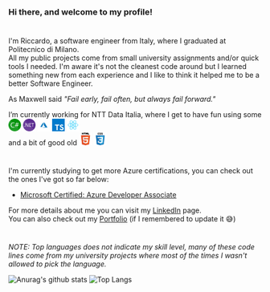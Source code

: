 ### Hi there, and welcome to my profile!
#
I'm Riccardo, a software engineer from Italy, where I graduated at Politecnico di Milano.  
All my public projects come from small university assignments and/or quick tools I needed. I'm aware it's not the cleanest code around but I learned something new from each experience and I like to think it helped me to be a better Software Engineer.

As Maxwell said *"Fail early, fail often, but always fail forward."*


I’m currently working for NTT Data Italia, where I get to have fun using some
<code><img height="25" src="https://raw.githubusercontent.com/github/explore/80688e429a7d4ef2fca1e82350fe8e3517d3494d/topics/csharp/csharp.png"></code>
<code><img height="25" src="https://raw.githubusercontent.com/github/explore/80688e429a7d4ef2fca1e82350fe8e3517d3494d/topics/dotnet/dotnet.png"></code>
<code><img height="25" src="https://raw.githubusercontent.com/github/explore/80688e429a7d4ef2fca1e82350fe8e3517d3494d/topics/azure/azure.png"></code>
<code><img height="25" src="https://raw.githubusercontent.com/github/explore/80688e429a7d4ef2fca1e82350fe8e3517d3494d/topics/typescript/typescript.png"></code>
<code><img height="25" src="https://raw.githubusercontent.com/github/explore/80688e429a7d4ef2fca1e82350fe8e3517d3494d/topics/react/react.png"></code>  
and a bit of good old 
<code><img height="25" src="https://raw.githubusercontent.com/github/explore/80688e429a7d4ef2fca1e82350fe8e3517d3494d/topics/html/html.png"></code> 
<code><img height="25" src="https://raw.githubusercontent.com/github/explore/80688e429a7d4ef2fca1e82350fe8e3517d3494d/topics/css/css.png"></code>
#
I'm currently studying to get more Azure certifications, you can check out the ones I've got so far below:  
- [Microsoft Certified: Azure Developer Associate](https://www.youracclaim.com/badges/2fb24719-2dcb-449d-858a-4df5b880ab80?source=linked_in_profile")

For more details about me you can visit my [LinkedIn](https://www.linkedin.com/in/riccardo95facchini/) page.  
You can also check out my [Portfolio](https://riccardo95facchini.github.io/) (if I remembered to update it :sweat_smile:)
#
*NOTE: Top languages does not indicate my skill level, many of these code lines come from my university projects where most of the times I wasn't allowed to pick the language.*  

![Anurag's github stats](https://github-readme-stats.vercel.app/api?username=Riccardo95Facchini&hide=stars,prs,issues,contribs&include_all_commits=true&show_icons=true)
![Top Langs](https://github-readme-stats.vercel.app/api/top-langs/?username=Riccardo95Facchini&layout=compact&hide=tex)
